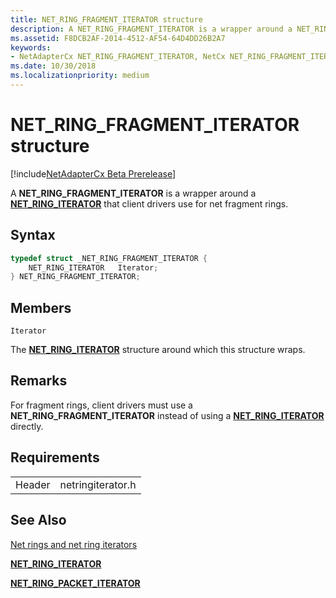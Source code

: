 ```yaml
---
title: NET_RING_FRAGMENT_ITERATOR structure
description: A NET_RING_FRAGMENT_ITERATOR is a wrapper around a NET_RING_ITERATOR. The NET_RING_FRAGMENT_ITERATOR is constrained to fragment rings.
ms.assetid: F8DCB2AF-2014-4512-AF54-64D4DD26B2A7
keywords:
- NetAdapterCx NET_RING_FRAGMENT_ITERATOR, NetCx NET_RING_FRAGMENT_ITERATOR
ms.date: 10/30/2018
ms.localizationpriority: medium
---
```


# NET_RING_FRAGMENT_ITERATOR structure

[!include[NetAdapterCx Beta Prerelease](../netcx-beta-prerelease.md)]

A **NET_RING_FRAGMENT_ITERATOR** is a wrapper around a [**NET_RING_ITERATOR**](net-ring-iterator.md) that client drivers use for net fragment rings.

## Syntax

```cpp
typedef struct _NET_RING_FRAGMENT_ITERATOR {
    NET_RING_ITERATOR   Iterator;
} NET_RING_FRAGMENT_ITERATOR;
```

## Members

`Iterator`

The [**NET_RING_ITERATOR**](net-ring-iterator.md) structure around which this structure wraps.

## Remarks

For fragment rings, client drivers must use a **NET_RING_FRAGMENT_ITERATOR** instead of using a [**NET_RING_ITERATOR**](net-ring-iterator.md) directly.

## Requirements

|  |  |
| --- | --- |
| Header | netringiterator.h |

## See Also

[Net rings and net ring iterators](net-rings-and-net-ring-iterators.md)

[**NET_RING_ITERATOR**](net-ring-iterator.md)

[**NET_RING_PACKET_ITERATOR**](net-ring-packet-iterator.md)